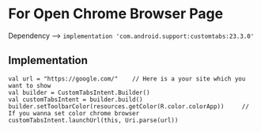# For Open Chrome Browser Page

Dependency  -->  ``` implementation 'com.android.support:customtabs:23.3.0' ```


## Implementation
``` 
val url = "https://google.com/"    // Here is a your site which you want to show
val builder = CustomTabsIntent.Builder()
val customTabsIntent = builder.build()
builder.setToolbarColor(resources.getColor(R.color.colorApp))     // If you wanna set color chrome browser 
customTabsIntent.launchUrl(this, Uri.parse(url))
